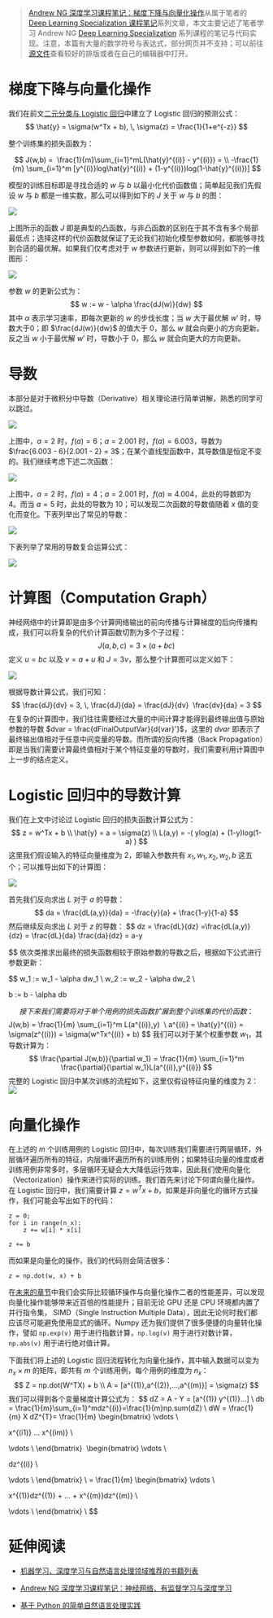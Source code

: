 
> [Andrew NG 深度学习课程笔记：梯度下降与向量化操作](https://parg.co/b2e)从属于笔者的[Deep Learning Specialization 课程笔记](https://parg.co/bjz)系列文章，本文主要记述了笔者学习 Andrew NG [Deep Learning Specialization](https://www.coursera.org/learn/neural-networks-deep-learning/) 系列课程的笔记与代码实现。注意，本篇有大量的数学符号与表达式，部分网页并不支持；可以前往[源文件](https://parg.co/b2e)查看较好的排版或者在自己的编辑器中打开。
 

# 梯度下降与向量化操作
我们在前文[二元分类与 Logistic 回归](https://zhuanlan.zhihu.com/p/28530027)中建立了 Logistic 回归的预测公式：
$$
\hat{y} = \sigma(w^Tx + b), \, \sigma(z) = \frac{1}{1+e^{-z}}
$$


整个训练集的损失函数为：


$$
J(w,b) = 
\frac{1}{m}\sum_{i=1}^mL(\hat{y}^{(i)} - y^{(i)}) = \\
-\frac{1}{m} \sum_{i=1}^m [y^{(i)}log\hat{y}^{(i)} + (1-y^{(i)})log(1-\hat{y}^{(i)})]
$$


模型的训练目标即是寻找合适的 $w$ 与 $b$ 以最小化代价函数值；简单起见我们先假设 $w$ 与 $b$ 都是一维实数，那么可以得到如下的 $J$ 关于 $w$ 与 $b$ 的图：


![](https://coding.net/u/hoteam/p/Cache/git/raw/master/2017/8/2/WXISADA.png)


上图所示的函数 $J$ 即是典型的凸函数，与非凸函数的区别在于其不含有多个局部最低点；选择这样的代价函数就保证了无论我们初始化模型参数如何，都能够寻找到合适的最优解。如果我们仅考虑对于 $w$ 参数进行更新，则可以得到如下的一维图形：


![](https://coding.net/u/hoteam/p/Cache/git/raw/master/2017/8/2/WX20170815-155039.png)


参数 $w$ 的更新公式为：
$$
w := w - \alpha \frac{dJ(w)}{dw}
$$
其中 $\alpha$ 表示学习速率，即每次更新的 $w$ 的步伐长度；当 $w$ 大于最优解 $w'$ 时，导数大于0；即 $\frac{dJ(w)}{dw}$ 的值大于 0，那么 $w$ 就会向更小的方向更新。反之当 $w$ 小于最优解 $w'$ 时，导数小于 0，那么 $w$ 就会向更大的方向更新。


# 导数


本部分是对于微积分中导数（Derivative）相关理论进行简单讲解，熟悉的同学可以跳过。


![](https://coding.net/u/hoteam/p/Cache/git/raw/master/2017/8/2/WX20170815-165158.png) 


上图中，$a  = 2$ 时，$f(a) = 6$；$a = 2.001$ 时，$f(a) = 6.003$，导数为 $\frac{6.003 - 6}{2.001 - 2} = 3$；在某个直线型函数中，其导数值是恒定不变的。我们继续考虑下述二次函数：


![](https://coding.net/u/hoteam/p/Cache/git/raw/master/2017/8/2/WX20170815-165210.png)


上图中，$a = 2$ 时，$f(a) = 4$；$a = 2.001$ 时，$f(a) \approx 4.004$，此处的导数即为 4。而当 $a = 5$ 时，此处的导数为 10；可以发现二次函数的导数值随着 $x$ 值的变化而变化。下表列举出了常见的导数：


![](http://durofy.com/wp-content/uploads/2012/10/basic_derivatives.jpg) 


下表列举了常用的导数复合运算公式：


![](https://coding.net/u/hoteam/p/Cache/git/raw/master/2017/8/2/WX20170815-164946.png) 




# 计算图（Computation Graph）


神经网络中的计算即是由多个计算网络输出的前向传播与计算梯度的后向传播构成，我们可以将复杂的代价计算函数切割为多个子过程：
$$
J(a, b, c) = 3 \times (a + bc)
$$
定义 $u = bc$ 以及 $v = a + u$ 和 $J = 3v$，那么整个计算图可以定义如下：


![](https://coding.net/u/hoteam/p/Cache/git/raw/master/2017/8/2/WX20170815-172933.png)


根据导数计算公式，我们可知：
$$
\frac{dJ}{dv} = 3, \,
\frac{dJ}{da} = \frac{dJ}{dv}  \frac{dv}{da} = 3
$$
在复杂的计算图中，我们往往需要经过大量的中间计算才能得到最终输出值与原始参数的导数 $dvar = \frac{dFinalOutputVar}{d{var}'}$，这里的 $dvar$ 即表示了最终输出值相对于任意中间变量的导数。而所谓的反向传播（Back Propagation）即是当我们需要计算最终值相对于某个特征变量的导数时，我们需要利用计算图中上一步的结点定义。


# Logistic 回归中的导数计算
我们在上文中讨论过 Logistic 回归的损失函数计算公式为：
$$
z = w^Tx + b \\
\hat{y} = a = \sigma(z) \\
L(a,y) = -( ylog(a) + (1-y)log(1-a) )
$$
这里我们假设输入的特征向量维度为 2，即输入参数共有 $x_1, w_1, x_2, w_2, b$ 这五个；可以推导出如下的计算图：


![](https://coding.net/u/hoteam/p/Cache/git/raw/master/2017/8/2/WX20170816-122224.png) 


首先我们反向求出 $L$ 对于 $a$ 的导数：
$$
da = \frac{dL(a,y)}{da} = -\frac{y}{a} + \frac{1-y}{1-a}
$$
然后继续反向求出 $L$ 对于 $z$ 的导数：
$$
dz = \frac{dL}{dz}
=\frac{dL(a,y)}{dz}
= \frac{dL}{da} \frac{da}{dz}
= a-y 

$$
依次类推求出最终的损失函数相较于原始参数的导数之后，根据如下公式进行参数更新：

$$
w_1 := w_1 - \alpha dw_1 \\
w_2 := w_2 - \alpha dw_2 \\

b := b - \alpha db

$$
接下来我们需要将对于单个用例的损失函数扩展到整个训练集的代价函数：
$$
J(w,b) = \frac{1}{m} \sum_{i=1}^m L(a^{(i)},y)  \\
a^{(i)} = \hat{y}^{(i)} = \sigma(z^{(i)}) = \sigma(w^Tx^{(i)} + b)
$$
我们可以对于某个权重参数 $w_1$，其导数计算为：
$$
\frac{\partial J(w,b)}{\partial w_1} = \frac{1}{m} \sum_{i=1}^m \frac{\partial}{\partial w_1}L(a^{(i)},y^{(i)})
$$
完整的 Logistic 回归中某次训练的流程如下，这里仅假设特征向量的维度为 2：
![](https://coding.net/u/hoteam/p/Cache/git/raw/master/2017/8/2/WX20170816-151554.png) 




# 向量化操作
在上述的 $m$ 个训练用例的 Logistic 回归中，每次训练我们需要进行两层循环，外层循环遍历所有的特征，内层循环遍历所有的训练用例；如果特征向量的维度或者训练用例非常多时，多层循环无疑会大大降低运行效率，因此我们使用向量化（Vectorization）操作来进行实际的训练。我们首先来讨论下何谓向量化操作。在 Logistic 回归中，我们需要计算 $z = w^Tx + b$，如果是非向量化的循环方式操作，我们可能会写出如下的代码：
```
z = 0;
for i in range(n_x):
    z += w[i] * x[i]

z += b
```
而如果是向量化的操作，我们的代码则会简洁很多：
```
z = np.dot(w, x) + b
```
在[未来的章节](https://parg.co/bjz)中我们会实际比较循环操作与向量化操作二者的性能差异，可以发现向量化操作能够带来近百倍的性能提升；目前无论 GPU 还是 CPU 环境都内置了并行指令集， SIMD（Single Instruction Multiple Data），因此无论何时我们都应该尽可能避免使用显式的循环。Numpy 还为我们提供了很多便捷的向量转化操作，譬如 `np.exp(v)` 用于进行指数计算，`np.log(v)` 用于进行对数计算，`np.abs(v)` 用于进行绝对值计算。


下面我们将上述的 Logistic 回归流程转化为向量化操作，其中输入数据可以变为 $n_x \times m$ 的矩阵，即共有 $m$ 个训练用例，每个用例的维度为 $n_x$：
$$
Z = np.dot(W^TX) + b \\
A = [a^{(1)},a^{(2)},...,a^{(m)}] = \sigma(z)
$$
我们可以得到各个变量梯度计算公式为：
$$
dZ = A - Y = [a^{(1)} y^{(1)}...] \\
db = \frac{1}{m}\sum_{i=1}^mdz^{(i)}=\frac{1}{m}np.sum(dZ) \\
dW = \frac{1}{m} X dZ^{T}=
\frac{1}{m}
\begin{bmatrix}
\vdots \\

x^{(i1)} ... x^{(im)} \\

\vdots \\
\end{bmatrix} 
\begin{bmatrix}
\vdots \\

dz^{(i)} \\

\vdots \\
\end{bmatrix} \\
= \frac{1}{m}
\begin{bmatrix}
\vdots \\

x^{(1)}dz^{(1)} + ... + x^{(m)}dz^{(m)} \\

\vdots \\
\end{bmatrix} \\
$$


# 延伸阅读



- [机器学习、深度学习与自然语言处理领域推荐的书籍列表](https://zhuanlan.zhihu.com/p/25612011) 

- [Andrew NG 深度学习课程笔记：神经网络、有监督学习与深度学习](https://zhuanlan.zhihu.com/p/28488349) 

- [基于 Python 的简单自然语言处理实践](https://zhuanlan.zhihu.com/p/26249110)

